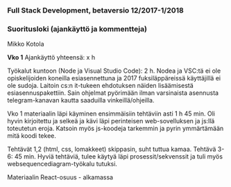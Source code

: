 ### Full Stack Development, betaversio 12/2017-1/2018
### Suoritusloki (ajankäyttö ja kommentteja)
Mikko Kotola

__Vko 1__
Ajankäyttö yhteensä: x h

Työkalut kuntoon (Node ja Visual Studio Code): 2 h.
	Nodea ja VSC:tä ei ole opiskelijoiden koneilla esiasennettuna ja 2017 fuksiläppäreissä käyttäjillä ei ole sudoja. Laitoin cs:n it-tukeen ehdotuksen näiden lisäämisestä esiasennuspakettiin. Sain ohjelmat pyörimään ilman varsinaista asennusta telegram-kanavan kautta saaduilla vinkeillä/ohjeilla.

Vko 1 materiaalin läpi käyminen ensimmäisiin tehtäviin asti 1 h 45 min. 
	Oli hyvin kirjoitettu ja selkeä ja kävi läpi perinteisen web-sovelluksen ja js:llä toteutetun eroja. Katsoin myös js-koodeja tarkemmin ja pyrin ymmärtämään mitä koodi tekee.

Tehtävät 1,2 (html, css, lomakkeet) skippasin, suht tuttua kamaa.
Tehtävä 3-6: 45 min. Hyviä tehtäviä, tulee käytyä läpi prosessit/sekvenssit ja tuli myös websequencediagram-työkalu tutuksi.

Materiaalin React-osuus - alkamassa